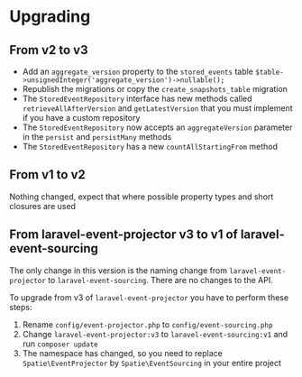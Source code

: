 # Upgrading

## From v2 to v3

- Add an `aggregate_version` property to the `stored_events` table `$table->unsignedInteger('aggregate_version')->nullable();`
- Republish the migrations or copy the `create_snapshots_table` migration
- The `StoredEventRepository` interface has new methods called `retrieveAllAfterVersion` and `getLatestVersion` that you must implement if you have a custom repository
- The `StoredEventRepository` now accepts an `aggregateVersion` parameter in the `persist` and `persistMany` methods
- The `StoredEventRepository` has a new `countAllStartingFrom` method

## From v1 to v2

Nothing changed, expect that where possible property types and short closures are used

## From laravel-event-projector v3 to v1 of laravel-event-sourcing

The only change in this version is the naming change from `laravel-event-projector` to `laravel-event-sourcing`. There are no changes to the API.

To upgrade from v3 of `laravel-event-projector` you have to perform these steps:
1. Rename `config/event-projector.php` to `config/event-sourcing.php`
2. Change `laravel-event-projector:v3` to `laravel-event-sourcing:v1` and run `composer update`
3. The namespace has changed, so you need to replace `Spatie\EventProjector` by `Spatie\EventSourcing` in your entire project
